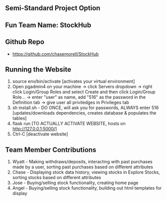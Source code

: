 ## Semi-Standard Project Option

## Fun Team Name: StockHub

## Github Repo
* https://github.com/chasemorell/StockHub

## Running the Website
1. source env/bin/activate [activates your virtual environment]
2. Open pgadmin4 on your machine -> click Servers dropdown -> right click Login/Group Roles and select Create and then click Login/Group Role... -> enter "user" as name, add "516" as the password in the Definition tab -> give user all priviledges in Privileges tab
3. sh install.sh - DO ONCE, will ask you for passwords, ALWAYS enter 516 [updates/downloads dependencies, creates database & populates the tables]
4. flask run [TO ACTUALLY ACTIVATE WEBSITE, hosts on http://127.0.0.1:5000/]
5. Ctrl-C [deactivate website]

## Team Member Contributions
1. Wyatt - Making withdraws/deposits, interacting with past purchases made by a user, sorting past purchases based on different attributes
2. Chase - Displaying stock data history, viewing stocks in Explore Stocks, sorting stocks based on different attributes
3. Jose - Buying/selling stock functionality, creating home page
4. Angel - Buying/selling stock functionality, building out html templates for display

